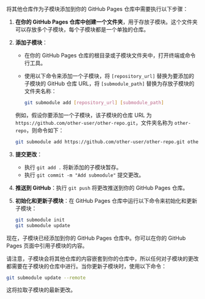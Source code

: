 将其他仓库作为子模块添加到你的 GitHub Pages 仓库中需要执行以下步骤：

1. **在你的 GitHub Pages 仓库中创建一个文件夹**，用于存放子模块。这个文件夹可以存放多个子模块，每个子模块都是一个单独的仓库。

2. **添加子模块**：
   - 在你的 GitHub Pages 仓库的根目录或子模块文件夹中，打开终端或命令行工具。
   - 使用以下命令来添加一个子模块，将 `[repository_url]` 替换为要添加的子模块的 GitHub 仓库 URL，将 `[submodule_path]` 替换为存放子模块的文件夹名称：
   
     ```bash
     git submodule add [repository_url] [submodule_path]
     ```

   例如，假设你要添加一个子模块，该子模块的仓库 URL 为 `https://github.com/other-user/other-repo.git`，文件夹名称为 `other-repo`，则命令如下：

   ```bash
   git submodule add https://github.com/other-user/other-repo.git other-repo
   ```

3. **提交更改**：
   - 执行 `git add .` 将新添加的子模块暂存。
   - 执行 `git commit -m "Add submodule"` 提交更改。

4. **推送到 GitHub**：执行 `git push` 将更改推送到你的 GitHub Pages 仓库。

5. **初始化和更新子模块**：在 GitHub Pages 仓库中运行以下命令来初始化和更新子模块：

   ```bash
   git submodule init
   git submodule update
   ```

现在，子模块已经添加到你的 GitHub Pages 仓库中。你可以在你的 GitHub Pages 页面中引用子模块的内容。

请注意，子模块会将其他仓库的内容嵌套到你的仓库中，所以任何对子模块的更改都需要在子模块的仓库中进行。当你更新子模块时，使用以下命令：

```bash
git submodule update --remote
```

这将拉取子模块的最新更改。
